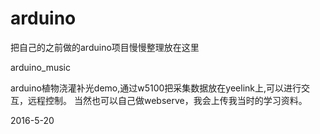 # arduino

把自己的之前做的arduino项目慢慢整理放在这里

arduino_music 

arduino植物浇灌补光demo,通过w5100把采集数据放在yeelink上,可以进行交互，远程控制。
当然也可以自己做webserve，我会上传我当时的学习资料。

2016-5-20
